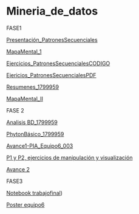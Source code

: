 # Mineria_de_datos
FASE1

[Presentación_PatronesSecuenciales](https://github.com/ValeriaUrbina/Mineria_de_datos/blob/master/Presentaci%C3%B3n_%7BPatrones-Secuenciales%7D_.pdf)

[MapaMental_1](https://github.com/ValeriaUrbina/Mineria_de_datos/blob/master/MapaMental_1_1799959%20(1).pdf)

[Ejercicios_PatronesSecuencialesCODIGO](https://github.com/ValeriaUrbina/Mineria_de_datos/blob/master/EJERCICIOS1_PatronesSecuenciales.ipynb)

[Ejericios_PatronesSecuencialesPDF](https://github.com/MarleneCalderon/Mineria_de_Datos/blob/master/Ejercicios%201.pdf)

[Resumenes_1799959](https://github.com/ValeriaUrbina/Mineria_de_datos/blob/master/Resumenes_1799959.pdf)

[MapaMental_II](https://github.com/ValeriaUrbina/Mineria_de_datos/blob/master/MapaMental_2_%7B1799959%7D.pdf)


FASE 2

[Analisis BD_1799959](https://github.com/ValeriaUrbina/Mineria_de_datos/blob/master/AnalisisBD_1799959.pdf)

[PhytonBásico_1799959](https://github.com/ValeriaUrbina/Mineria_de_datos/blob/master/PhytonB%C3%A1sico_1799959.ipynb)

[Avance1-PIA_Equipo6_003](https://github.com/ulisessolismoises/Mineria_de_datos/blob/master/Avance1-PIA_Equipo6_003Viernes.pdf)

[P1 y P2, ejercicios de manipulación y visualización](https://github.com/ulisessolismoises/Mineria_de_datos/blob/master/Ejercicios%20Python%20miner%C3%ADa%20de%20datos_6_003.ipynb)


[Avance 2](https://github.com/MarleneCalderon/Mineria_de_Datos/blob/master/Avance2%20(1)%20(2)%20(1)%20(1)%20(1)%20(1).ipynb)


FASE3

[Notebook trabajofinal](https://github.com/ulisessolismoises/Mineria_de_datos/blob/master/Notebook_Mortalidad_Infantil.ipynb))

[Poster equipo6](https://github.com/ulisessolismoises/Mineria_de_datos/blob/master/PIA_6_003.pdf)
